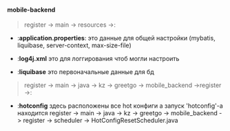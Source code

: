 #### mobile-backend

> register -> main -> resources ->:  

- :**application.properties**: это данные для общей настройки 
(mybatis, liquibase, server-context, max-size-file)

- :**log4j.xml** это для логгирования чтоб могли настроить

- :**liquibase** это первоначальные данные для бд

> register -> main -> java -> kz -> greetgo -> mobile_backend ->register ->:

- :**hotconfig** здесь расположены все hot конфиги а запуск 'hotconfig'-a находится 
register -> main -> java -> kz -> greetgo -> mobile_backend -> register -> scheduler -> 
HotConfigResetScheduler.java



